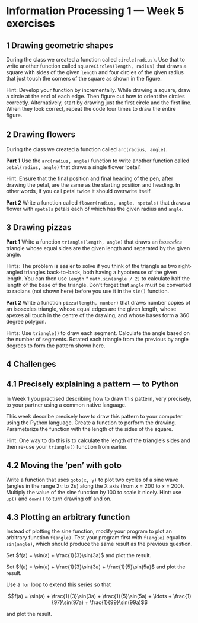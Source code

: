 ﻿# Information Processing 1 — Week 5 exercises

## 1 Drawing geometric shapes

During the class we created a function called `circle(radius)`. Use that to write another function
called `squareCircles(length, radius)` that draws a square with sides of the given `length` and four circles of the given
radius that just touch
the corners of the square as shown in the figure.

Hint: Develop your function by incrementally. While drawing a square, draw a circle at the end of each edge. Then figure
out how to orient the circles correctly. Alternatively, start by drawing just the first circle and the first line. When
they look correct, repeat the code four times to draw the entire figure.

## 2 Drawing ﬂowers

During the class we created a function called `arc(radius, angle)`.

**Part 1** Use the `arc(radius, angle)` function to write another function called `petal(radius, angle)` that draws a
single
flower ‘petal’.

Hint: Ensure that the final position and final heading of the pen, after drawing the petal, are the same as the starting
position and heading. In other words, if you call petal twice it should overwrite itself.

**Part 2** Write a function called `flower(radius, angle, npetals)` that draws a flower with `npetals` petals each of
which
has the given radius and `angle`.

## 3 Drawing pizzas

**Part 1** Write a function `triangle(length, angle)` that
draws an *isosceles* triangle whose equal sides are the given length and separated by the given angle.

Hints: The problem is easier to solve if you think of the triangle as two right-angled triangles back-to-back, both
having a hypotenuse of the given length. You can then use `length` \* `math.sin(angle / 2)` to calculate half the length
of
the base of the triangle. Don’t forget that `angle` must be converted to radians (not shown here) before you use it in
the
`sin()` function.

**Part 2** Write a function `pizza(length, number)` that
draws number copies of an isosceles triangle, whose equal edges are the given length, whose apexes all touch in the
centre of the drawing, and whose bases form a 360 degree polygon.

Hints: Use `triangle()` to draw each segment. Calculate the angle based on the number of segments. Rotated each triangle
from the previous by angle degrees to form the pattern shown here.

## 4 Challenges

## 4.1 Precisely explaining a pattern — to Python

In Week 1 you practised describing how to draw this
pattern, very precisely, to your partner using a common native language.

This week describe precisely how to draw this pattern to your computer using the Python language. Create a function to
perform the drawing. Parameterize the function with the length of the sides of the square.

Hint: One way to do this is to calculate the length of the triangle’s sides and then re-use your `triangle()` function
from earlier.

## 4.2 Moving the ‘pen’ with goto

Write a function that uses `goto(x, y)` to plot two cycles
of a sine wave (angles in the range 2*π* to 2*π*) along the X axis (from *x* = 200 to *x* = 200). Multiply the value of
the sine function by 100 to scale it nicely. Hint: use `up()` and `down()` to turn drawing off and on.

## 4.3 Plotting an arbitrary function

Instead of plotting the sine function, modify your program to plot an arbitrary function `f(angle)`. Test your program
first with `f(angle)` equal to `sin(angle)`, which should produce the same result as the previous question.

Set $f(a) = \sin(a) + \frac{1}{3}\sin(3a)$ and plot the result.

Set $f(a) = \sin(a) + \frac{1}{3}\sin(3a) + \frac{1}{5}\sin(5a)$ and plot the result.

Use a `for` loop to extend this series so that

$$f(a) = \sin(a) + \frac{1}{3}\sin(3a) + \frac{1}{5}\sin(5a) + \ldots + \frac{1}{97}\sin(97a) + \frac{1}{99}\sin(99a)$$

and plot the result.


